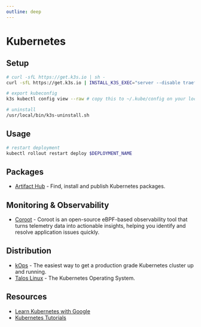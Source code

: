 ```yaml
---
outline: deep
---
```


# Kubernetes

## Setup

```bash
# curl -sfL https://get.k3s.io | sh -
curl -sfL https://get.k3s.io | INSTALL_K3S_EXEC="server --disable traefik" sh # so it frees up port 80 and 443

# export kubeconfig
k3s kubectl config view --raw # copy this to ~/.kube/config on your local machine

# uninstall
/usr/local/bin/k3s-uninstall.sh
```

## Usage

```bash
# restart deployment
kubectl rollout restart deploy $DEPLOYMENT_NAME
```

## Packages

- [Artifact Hub](https://artifacthub.io/) - Find, install and publish Kubernetes packages.

## Monitoring & Observability

- [Coroot](https://github.com/coroot/coroot) - Coroot is an open-source eBPF-based observability tool that turns telemetry data into actionable insights, helping you identify and resolve application issues quickly.

## Distribution

- [kOps](https://github.com/kubernetes/kops) - The easiest way to get a production grade Kubernetes cluster up and running.
- [Talos Linux](https://www.talos.dev/) - The Kubernetes Operating System.

## Resources

- [Learn Kubernetes with Google](https://learnkubernetes.withgoogle.com/)
- [Kubernetes Tutorials](https://kubernetes.io/docs/tutorials/)
